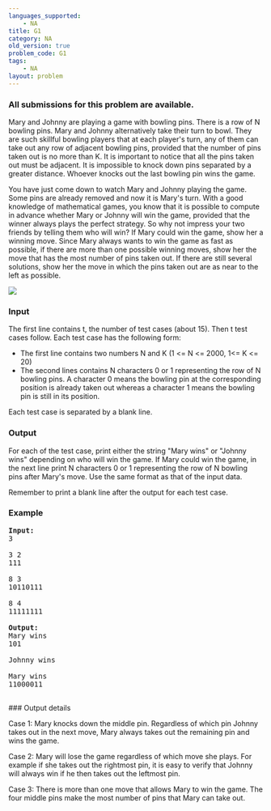 ```yaml
---
languages_supported:
    - NA
title: G1
category: NA
old_version: true
problem_code: G1
tags:
    - NA
layout: problem
---
```

###  All submissions for this problem are available. 

Mary and Johnny are playing a game with bowling pins. There is a row of N bowling pins. Mary and Johnny alternatively take their turn to bowl. They are such skillful bowling players that at each player's turn, any of them can take out any row of adjacent bowling pins, provided that the number of pins taken out is no more than K. It is important to notice that all the pins taken out must be adjacent. It is impossible to knock down pins separated by a greater distance. Whoever knocks out the last bowling pin wins the game.

You have just come down to watch Mary and Johnny playing the game. Some pins are already removed and now it is Mary's turn. With a good knowledge of mathematical games, you know that it is possible to compute in advance whether Mary or Johnny will win the game, provided that the winner always plays the perfect strategy. So why not impress your two friends by telling them who will win? If Mary could win the game, show her a winning move. Since Mary always wants to win the game as fast as possible, if there are more than one possible winning moves, show her the move that has the most number of pins taken out. If there are still several solutions, show her the move in which the pins taken out are as near to the left as possible.

![](//codechef.com/AUG09/content/bowling.jpg)

### Input

The first line contains t, the number of test cases (about 15). Then t test cases follow. Each test case has the following form:

- The first line contains two numbers N and K (1 <= N <= 2000, 1<= K <= 20)
- The second lines contains N characters 0 or 1 representing the row of N bowling pins. A character 0 means the bowling pin at the corresponding position is already taken out whereas a character 1 means the bowling pin is still in its position.

Each test case is separated by a blank line.

### Output

For each of the test case, print either the string "Mary wins" or "Johnny wins" depending on who will win the game. If Mary could win the game, in the next line print N characters 0 or 1 representing the row of N bowling pins after Mary's move. Use the same format as that of the input data.

Remember to print a blank line after the output for each test case.

### Example

<pre><strong>Input:</strong>
3

3 2
111

8 3
10110111

8 4
11111111

<strong>Output:</strong>
Mary wins
101

Johnny wins

Mary wins
11000011

</pre>### Output details
Case 1: Mary knocks down the middle pin. Regardless of which pin Johnny takes out in the next move, Mary always takes out the remaining pin and wins the game.

Case 2: Mary will lose the game regardless of which move she plays. For example if she takes out the rightmost pin, it is easy to verify that Johnny will always win if he then takes out the leftmost pin.

Case 3: There is more than one move that allows Mary to win the game. The four middle pins make the most number of pins that Mary can take out.
